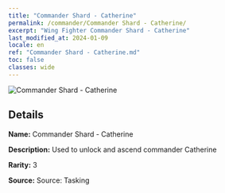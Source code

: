 ```yaml
---
title: "Commander Shard - Catherine"
permalink: /commander/Commander Shard - Catherine/
excerpt: "Wing Fighter Commander Shard - Catherine"
last_modified_at: 2024-01-09
locale: en
ref: "Commander Shard - Catherine.md"
toc: false
classes: wide
---
```



 ![Commander Shard - Catherine](/images/commander/actor_debris_1_zbsx_img9.png)

## Details

 **Name:** Commander Shard - Catherine 

 **Description:** Used to unlock and ascend commander Catherine 

 **Rarity:** 3 

 **Source:** Source: Tasking 


